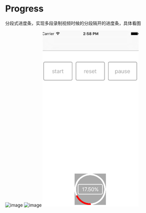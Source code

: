 # Progress
分段式进度条，实现多段录制视频时候的分段隔开的进度条，具体看图

![image](https://github.com/tucici/Progress/master/QQ20160913-0.png)
![image](https://github.com/tucici/Progress/master/QQ20160913-1.png)
![image](https://github.com/tucici/Progress/raw/master/QQ20160913-2.png)
